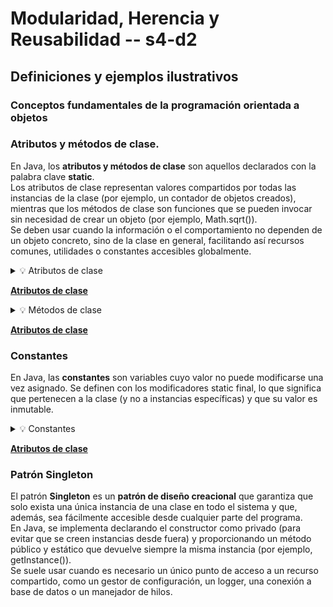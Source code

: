 # Modularidad, Herencia y Reusabilidad  -- s4-d2

## Definiciones y ejemplos ilustrativos

### Conceptos fundamentales de la programación orientada a objetos

### Atributos y métodos de clase.

En Java, los **atributos y métodos de clase** son aquellos declarados con la palabra clave **static**.  
Los atributos de clase representan valores compartidos por todas las instancias de la clase (por ejemplo, un contador de objetos creados), mientras que los métodos de clase son funciones que se pueden invocar sin necesidad de crear un objeto (por ejemplo, Math.sqrt()).  
Se deben usar cuando la información o el comportamiento no dependen de un objeto concreto, sino de la clase en general, facilitando así recursos comunes, utilidades o constantes accesibles globalmente.

<details>
<summary>💡 Atributos de clase </summary>
<p> Se usan atributos de clase (static) cuando la información debe ser compartida entre todas las instancias o cuando el dato no pertenece a una instancia específica.</p>
</details>

 **[Atributos de clase](02_codigos4.4.md#atributos-de-clase)**

<details>
<summary>💡 Métodos de clase </summary>
<p> Se usan métodos de clase (static) cuando la funcionalidad no depende del estado de una instancia y puede ejecutarse sin necesidad de crear un objeto.</p>
</details>

 **[Atributos de clase](02_codigos4.4.md#metodos-de-clase)**


### Constantes

En Java, las **constantes** son variables cuyo valor no puede modificarse una vez asignado. Se definen con los modificadores static final, lo que significa que pertenecen a la clase (y no a instancias específicas) y que su valor es inmutable.  

<details>
<summary>💡 Constantes </summary>
<p> Por convención, los nombres de las constantes se escriben en mayúsculas y con guiones bajos para separar palabras, como PI, MAX_VALUE o DEFAULT_TIMEOUT.</p>
<p> Se utilizan para representar valores fijos y universales en el programa, mejorando la legibilidad y evitando errores asociados a la duplicación de <i>números mágicos</i> o cadenas repetidas en el código.</p>
</details>

 **[Atributos de clase](02_codigos4.4.md#constantes)**

### Patrón Singleton

El patrón **Singleton** es un **patrón de diseño creacional** que garantiza que solo exista una única instancia de una clase en todo el sistema y que, además, sea fácilmente accesible desde cualquier parte del programa.  
En Java, se implementa declarando el constructor como privado (para evitar que se creen instancias desde fuera) y proporcionando un método público y estático que devuelve siempre la misma instancia (por ejemplo, getInstance()).  
Se suele usar cuando es necesario un único punto de acceso a un recurso compartido, como un gestor de configuración, un logger, una conexión a base de datos o un manejador de hilos.

